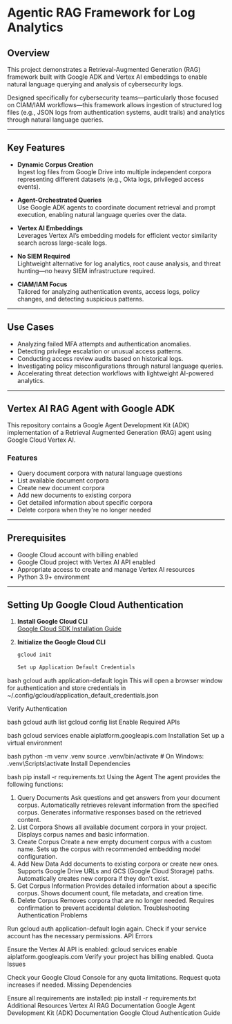 # Agentic RAG Framework for Log Analytics

## Overview

This project demonstrates a Retrieval-Augmented Generation (RAG) framework built with Google ADK and Vertex AI embeddings to enable natural language querying and analysis of cybersecurity logs.

Designed specifically for cybersecurity teams—particularly those focused on CIAM/IAM workflows—this framework allows ingestion of structured log files (e.g., JSON logs from authentication systems, audit trails) and analytics through natural language queries.

---

## Key Features

- **Dynamic Corpus Creation**  
  Ingest log files from Google Drive into multiple independent corpora representing different datasets (e.g., Okta logs, privileged access events).

- **Agent-Orchestrated Queries**  
  Use Google ADK agents to coordinate document retrieval and prompt execution, enabling natural language queries over the data.

- **Vertex AI Embeddings**  
  Leverages Vertex AI’s embedding models for efficient vector similarity search across large-scale logs.

- **No SIEM Required**  
  Lightweight alternative for log analytics, root cause analysis, and threat hunting—no heavy SIEM infrastructure required.

- **CIAM/IAM Focus**  
  Tailored for analyzing authentication events, access logs, policy changes, and detecting suspicious patterns.

---

## Use Cases

- Analyzing failed MFA attempts and authentication anomalies.
- Detecting privilege escalation or unusual access patterns.
- Conducting access review audits based on historical logs.
- Investigating policy misconfigurations through natural language queries.
- Accelerating threat detection workflows with lightweight AI-powered analytics.

---

## Vertex AI RAG Agent with Google ADK

This repository contains a Google Agent Development Kit (ADK) implementation of a Retrieval Augmented Generation (RAG) agent using Google Cloud Vertex AI.

### Features

- Query document corpora with natural language questions
- List available document corpora
- Create new document corpora
- Add new documents to existing corpora
- Get detailed information about specific corpora
- Delete corpora when they're no longer needed

---

## Prerequisites

- Google Cloud account with billing enabled
- Google Cloud project with Vertex AI API enabled
- Appropriate access to create and manage Vertex AI resources
- Python 3.9+ environment

---

## Setting Up Google Cloud Authentication

1. **Install Google Cloud CLI**  
   [Google Cloud SDK Installation Guide](https://cloud.google.com/sdk/docs/install)

2. **Initialize the Google Cloud CLI**
   ```bash
   gcloud init

   Set up Application Default Credentials

bash
gcloud auth application-default login
This will open a browser window for authentication and store credentials in
~/.config/gcloud/application_default_credentials.json

Verify Authentication

bash
gcloud auth list
gcloud config list
Enable Required APIs

bash
gcloud services enable aiplatform.googleapis.com
Installation
Set up a virtual environment

bash
python -m venv .venv
source .venv/bin/activate  # On Windows: .venv\Scripts\activate
Install Dependencies

bash
pip install -r requirements.txt
Using the Agent
The agent provides the following functions:

1. Query Documents
Ask questions and get answers from your document corpus.
Automatically retrieves relevant information from the specified corpus.
Generates informative responses based on the retrieved content.
2. List Corpora
Shows all available document corpora in your project.
Displays corpus names and basic information.
3. Create Corpus
Create a new empty document corpus with a custom name.
Sets up the corpus with recommended embedding model configuration.
4. Add New Data
Add documents to existing corpora or create new ones.
Supports Google Drive URLs and GCS (Google Cloud Storage) paths.
Automatically creates new corpora if they don't exist.
5. Get Corpus Information
Provides detailed information about a specific corpus.
Shows document count, file metadata, and creation time.
6. Delete Corpus
Removes corpora that are no longer needed.
Requires confirmation to prevent accidental deletion.
Troubleshooting
Authentication Problems

Run gcloud auth application-default login again.
Check if your service account has the necessary permissions.
API Errors

Ensure the Vertex AI API is enabled:
gcloud services enable aiplatform.googleapis.com
Verify your project has billing enabled.
Quota Issues

Check your Google Cloud Console for any quota limitations.
Request quota increases if needed.
Missing Dependencies

Ensure all requirements are installed:
pip install -r requirements.txt
Additional Resources
Vertex AI RAG Documentation
Google Agent Development Kit (ADK) Documentation
Google Cloud Authentication Guide



